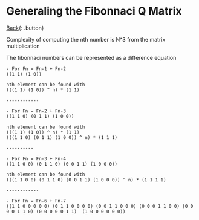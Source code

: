 # Generaling the Fibonnaci Q Matrix

[Back](../../index.md){: .button}

Complexity of computing the nth number is N^3 from the matrix multiplication

The fibonnaci numbers can be represented as a difference equation

```
- For Fn = Fn-1 + Fn-2
((1 1) (1 0))

nth element can be found with
(((1 1) (1 0)) ^ n) * (1 1)

------------

- For Fn = Fn-2 + Fn-3
((1 1 0) (0 1 1) (1 0 0))

nth element can be found with
(((1 1) (1 0)) ^ n) * (1 1)
(((1 1 0) (0 1 1) (1 0 0)) ^ n) * (1 1 1)

----------

- For Fn = Fn-3 + Fn-4
((1 1 0 0) (0 1 1 0) (0 0 1 1) (1 0 0 0))

nth element can be found with
(((1 1 0 0) (0 1 1 0) (0 0 1 1) (1 0 0 0)) ^ n) * (1 1 1 1)

------------

- For Fn = Fn-6 + Fn-7
((1 1 0 0 0 0 0) (0 1 1 0 0 0 0) (0 0 1 1 0 0 0) (0 0 0 1 1 0 0) (0 0 0 0 1 1 0) (0 0 0 0 0 1 1)  (1 0 0 0 0 0 0))

```

